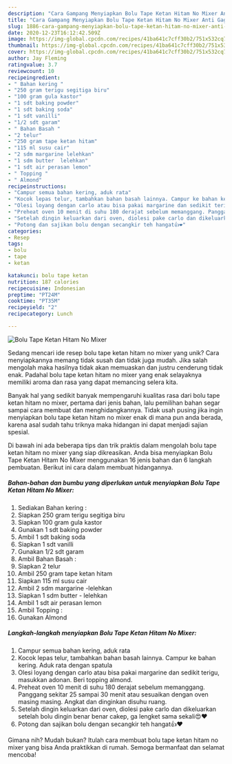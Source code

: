 ```yaml
---
description: "Cara Gampang Menyiapkan Bolu Tape Ketan Hitam No Mixer Anti Gagal"
title: "Cara Gampang Menyiapkan Bolu Tape Ketan Hitam No Mixer Anti Gagal"
slug: 1886-cara-gampang-menyiapkan-bolu-tape-ketan-hitam-no-mixer-anti-gagal
date: 2020-12-23T16:12:42.509Z
image: https://img-global.cpcdn.com/recipes/41ba641c7cff30b2/751x532cq70/bolu-tape-ketan-hitam-no-mixer-foto-resep-utama.jpg
thumbnail: https://img-global.cpcdn.com/recipes/41ba641c7cff30b2/751x532cq70/bolu-tape-ketan-hitam-no-mixer-foto-resep-utama.jpg
cover: https://img-global.cpcdn.com/recipes/41ba641c7cff30b2/751x532cq70/bolu-tape-ketan-hitam-no-mixer-foto-resep-utama.jpg
author: Jay Fleming
ratingvalue: 3.7
reviewcount: 10
recipeingredient:
- " Bahan kering "
- "250 gram terigu segitiga biru"
- "100 gram gula kastor"
- "1 sdt baking powder"
- "1 sdt baking soda"
- "1 sdt vanilli"
- "1/2 sdt garam"
- " Bahan Basah "
- "2 telur"
- "250 gram tape ketan hitam"
- "115 ml susu cair"
- "2 sdm margarine lelehkan"
- "1 sdm butter  lelehkan"
- "1 sdt air perasan lemon"
- " Topping "
- " Almond"
recipeinstructions:
- "Campur semua bahan kering, aduk rata"
- "Kocok lepas telur, tambahkan bahan basah lainnya. Campur ke bahan kering. Aduk rata dengan spatula"
- "Olesi loyang dengan carlo atau bisa pakai margarine dan sedikit terigu, masukkan adonan. Beri topping almond."
- "Preheat oven 10 menit di suhu 180 derajat sebelum memanggang. Panggang sekitar 25 sampai 30 menit atau sesuaikan dengan oven masing masing. Angkat dan dinginkan disuhu ruang."
- "Setelah dingin keluarkan dari oven, diolesi pake carlo dan dikeluarkan setelah bolu dingin benar benar cakep, ga lengket sama sekali😍❤"
- "Potong dan sajikan bolu dengan secangkir teh hangat👍❤"
categories:
- Resep
tags:
- bolu
- tape
- ketan

katakunci: bolu tape ketan 
nutrition: 187 calories
recipecuisine: Indonesian
preptime: "PT24M"
cooktime: "PT35M"
recipeyield: "2"
recipecategory: Lunch

---
```



![Bolu Tape Ketan Hitam No Mixer](https://img-global.cpcdn.com/recipes/41ba641c7cff30b2/751x532cq70/bolu-tape-ketan-hitam-no-mixer-foto-resep-utama.jpg)

Sedang mencari ide resep bolu tape ketan hitam no mixer yang unik? Cara menyiapkannya memang tidak susah dan tidak juga mudah. Jika salah mengolah maka hasilnya tidak akan memuaskan dan justru cenderung tidak enak. Padahal bolu tape ketan hitam no mixer yang enak selayaknya memiliki aroma dan rasa yang dapat memancing selera kita.



Banyak hal yang sedikit banyak mempengaruhi kualitas rasa dari bolu tape ketan hitam no mixer, pertama dari jenis bahan, lalu pemilihan bahan segar sampai cara membuat dan menghidangkannya. Tidak usah pusing jika ingin menyiapkan bolu tape ketan hitam no mixer enak di mana pun anda berada, karena asal sudah tahu triknya maka hidangan ini dapat menjadi sajian spesial.


Di bawah ini ada beberapa tips dan trik praktis dalam mengolah bolu tape ketan hitam no mixer yang siap dikreasikan. Anda bisa menyiapkan Bolu Tape Ketan Hitam No Mixer menggunakan 16 jenis bahan dan 6 langkah pembuatan. Berikut ini cara dalam membuat hidangannya.

<!--inarticleads1-->

##### Bahan-bahan dan bumbu yang diperlukan untuk menyiapkan Bolu Tape Ketan Hitam No Mixer:

1. Sediakan  Bahan kering :
1. Siapkan 250 gram terigu segitiga biru
1. Siapkan 100 gram gula kastor
1. Gunakan 1 sdt baking powder
1. Ambil 1 sdt baking soda
1. Siapkan 1 sdt vanilli
1. Gunakan 1/2 sdt garam
1. Ambil  Bahan Basah :
1. Siapkan 2 telur
1. Ambil 250 gram tape ketan hitam
1. Siapkan 115 ml susu cair
1. Ambil 2 sdm margarine -lelehkan
1. Siapkan 1 sdm butter - lelehkan
1. Ambil 1 sdt air perasan lemon
1. Ambil  Topping :
1. Gunakan  Almond




<!--inarticleads2-->

##### Langkah-langkah menyiapkan Bolu Tape Ketan Hitam No Mixer:

1. Campur semua bahan kering, aduk rata
1. Kocok lepas telur, tambahkan bahan basah lainnya. Campur ke bahan kering. Aduk rata dengan spatula
1. Olesi loyang dengan carlo atau bisa pakai margarine dan sedikit terigu, masukkan adonan. Beri topping almond.
1. Preheat oven 10 menit di suhu 180 derajat sebelum memanggang. Panggang sekitar 25 sampai 30 menit atau sesuaikan dengan oven masing masing. Angkat dan dinginkan disuhu ruang.
1. Setelah dingin keluarkan dari oven, diolesi pake carlo dan dikeluarkan setelah bolu dingin benar benar cakep, ga lengket sama sekali😍❤
1. Potong dan sajikan bolu dengan secangkir teh hangat👍❤




Gimana nih? Mudah bukan? Itulah cara membuat bolu tape ketan hitam no mixer yang bisa Anda praktikkan di rumah. Semoga bermanfaat dan selamat mencoba!
